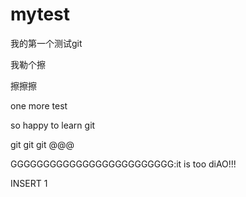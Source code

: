 # mytest
我的第一个测试git


我勒个擦

擦擦擦

one more test

so happy to learn git 

git git git @@@


GGGGGGGGGGGGGGGGGGGGGGGGG:it is too  diAO!!!

INSERT 1


